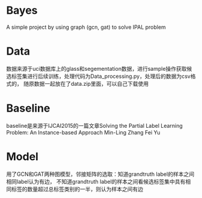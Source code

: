 # Bayes
A simple project by using graph (gcn, gat) to solve IPAL problem

# Data
数据来源于uci数据库上的glass和segementation数据，进行sample操作获取候选标签集进行后续训练，处理代码为Data_processing.py，处理后的数据为csv格式的，
随原数据一起放在了data.zip里面，可以自己下载使用

# Baseline
baseline是来源于IJCAI2015的一篇文章Solving the Partial Label Learning Problem: An Instance-based Approach
Min-Ling Zhang Fei Yu

# Model
用了GCN和GAT两种图模型，邻接矩阵的选取：知道grandtruth label的样本之间相同label认为有边，
不知道grandtruth label的样本之间看候选标签集中具有相同标签的数量超过总标签类别的一半，则认为样本之间有边
